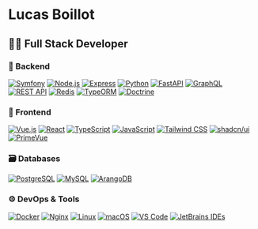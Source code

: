 # Lucas Boillot

## 🧑‍💻 Full Stack Developer

### 🧠 Backend
[![Symfony](https://img.shields.io/badge/Symfony-000000?logo=symfony)](https://symfony.com/)
[![Node.js](https://img.shields.io/badge/Node.js-339933?logo=node.js&logoColor=white)](https://nodejs.org/)
[![Express](https://img.shields.io/badge/Express-000000?logo=express&logoColor=white)](https://expressjs.com/)
[![Python](https://img.shields.io/badge/Python-3776AB?logo=python&logoColor=white)](https://www.python.org/)
[![FastAPI](https://img.shields.io/badge/FastAPI-009688?logo=fastapi&logoColor=white)](https://fastapi.tiangolo.com/)
[![GraphQL](https://img.shields.io/badge/GraphQL-E10098?logo=graphql&logoColor=white)](https://graphql.org/)
[![REST API](https://img.shields.io/badge/REST_API-003366?logo=rest&logoColor=white)](https://restfulapi.net/)
[![Redis](https://img.shields.io/badge/Redis-DC382D?logo=redis&logoColor=white)](https://redis.io/)
[![TypeORM](https://img.shields.io/badge/TypeORM-2F323A?logo=typeorm&logoColor=white)](https://typeorm.io/)
[![Doctrine](https://img.shields.io/badge/Doctrine-000000?logo=doctrine&logoColor=white)](https://www.doctrine-project.org/)

### 🎨 Frontend
[![Vue.js](https://img.shields.io/badge/Vue.js-4FC08D?logo=vue.js&logoColor=white)](https://vuejs.org/)
[![React](https://img.shields.io/badge/React-20232A?logo=react&logoColor=61DAFB)](https://react.dev/)
[![TypeScript](https://img.shields.io/badge/TypeScript-3178C6?logo=typescript&logoColor=white)](https://www.typescriptlang.org/)
[![JavaScript](https://img.shields.io/badge/JavaScript-F7DF1E?logo=javascript&logoColor=black)](https://developer.mozilla.org/en-US/docs/Web/JavaScript)
[![Tailwind CSS](https://img.shields.io/badge/Tailwind_CSS-38B2AC?logo=tailwind-css&logoColor=white)](https://tailwindcss.com/)
[![shadcn/ui](https://img.shields.io/badge/shadcn%2Fui-000000?logo=tailwindcss&logoColor=white)](https://ui.shadcn.dev/)
[![PrimeVue](https://img.shields.io/badge/PrimeVue-1867C0?logo=prime&logoColor=white)](https://primevue.org/)

### 🗃️ Databases
[![PostgreSQL](https://img.shields.io/badge/PostgreSQL-4169E1?logo=postgresql&logoColor=white)](https://www.postgresql.org/)
[![MySQL](https://img.shields.io/badge/MySQL-4479A1?logo=mysql&logoColor=white)](https://www.mysql.com/)
[![ArangoDB](https://img.shields.io/badge/ArangoDB-DDE072?logo=arangodb&logoColor=white)](https://www.arangodb.com/)

### ⚙️ DevOps & Tools
[![Docker](https://img.shields.io/badge/Docker-2496ED?logo=docker&logoColor=white)](https://www.docker.com/)
[![Nginx](https://img.shields.io/badge/Nginx-009639?logo=nginx&logoColor=white)](https://www.nginx.com/)
[![Linux](https://img.shields.io/badge/Linux-FCC624?logo=linux&logoColor=black)](https://www.linux.org/)
[![macOS](https://img.shields.io/badge/macOS-000000?logo=apple&logoColor=white)](https://www.apple.com/macos/)
[![VS Code](https://img.shields.io/badge/VS_Code-007ACC?logo=visual-studio-code&logoColor=white)](https://code.visualstudio.com/)
[![JetBrains IDEs](https://img.shields.io/badge/JetBrains_IDE-000000?logo=jetbrains&logoColor=white)](https://www.jetbrains.com/)
